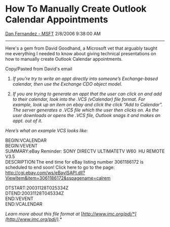 <div id="page">

# How To Manually Create Outlook Calendar Appointments

[Dan Fernandez -
MSFT](https://social.msdn.microsoft.com/profile/Dan%20Fernandez%20-%20MSFT)
2/8/2006 9:38:00 AM

-----

<div id="content">

Here's a gem from David Goodhand, a Microsoft vet that arguably taught
me everything I needed to know about giving technical presentations on
how to manually create Outlook Calendar appointments.

Copy/Pasted from David's
    email

1.  <span style="FONT-SIZE: 10pt; COLOR: blue; FONT-FAMILY: Verdana"></span>
    
    *If you’re try to write an appt directly into someone’s
    Exchange-based calendar, then use the Exchange CDO object
    model.*

2.  <span style="FONT-SIZE: 10pt; COLOR: blue; FONT-FAMILY: Verdana"></span>
    
    *If you are trying to generate an appt that the user can click on
    and add to their calendar, look into the .VCS (vCalendar) file
    format. For example, look up an item on ebay and click the click
    “Add to Calendar”. The server generates a .VCS file which the user
    then clicks on. As the user downloads or opens the .VCS file,
    Outlook snags it and makes an appt. out of it.*

<span style="FONT-SIZE: 10pt; COLOR: blue; FONT-FAMILY: Verdana"></span>

<span style="FONT-SIZE: 10pt; COLOR: blue; FONT-FAMILY: Verdana"></span>

  
*Here’s what an example VCS looks like:* 

BEGIN:VCALENDAR  
BEGIN:VEVENT  
SUMMARY:eBay Reminder: SONY DIRECTV ULTIMATETV W60  HU REMOTE V3.5  
DESCRIPTION:The end time for eBay listing number 3061186172 is scheduled
to end soon\! Click here to go to the page:
<http://cgi.ebay.com/ws/eBayISAPI.dll?ViewItem&item=3061186172&sspagename=calrem>

DTSTART:20031128T025334Z  
DTEND:20031128T045334Z  
END:VEVENT  
END:VCALENDAR

*Learn more about this file format at*
[*http://www.imc.org/pdi/*](http://www.imc.org/pdi/)*.*

 

</div>

</div>
